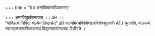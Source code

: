 +++
title = "53 अनाविष्काराधिकरणम्"

+++
अनाविष्कुर्वन्नन्वयात् ।। 49 ।।   
 "पाण्डित्यं निर्विद्य बाल्येन तिष्ठासेत्" इति बाल्यमित्यविशेषेण(अविशेषश्रुतावपि A1.) श्रुतावपि, बालकर्म स्वमाहात्म्यानाविष्काररूपं विद्यान्वययोग्यतया विधीयते ।
